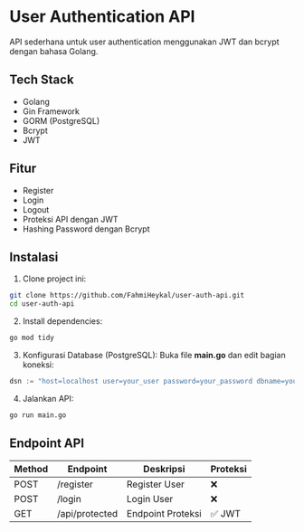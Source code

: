 # User Authentication API
API sederhana untuk user authentication menggunakan JWT dan bcrypt dengan bahasa Golang.

## Tech Stack
- Golang
- Gin Framework
- GORM (PostgreSQL)
- Bcrypt
- JWT

## Fitur
- Register  
- Login  
- Logout  
- Proteksi API dengan JWT  
- Hashing Password dengan Bcrypt  

## Instalasi
1. Clone project ini:
```bash
git clone https://github.com/FahmiHeykal/user-auth-api.git
cd user-auth-api
```

2. Install dependencies:
```bash
go mod tidy
```

3. Konfigurasi Database (PostgreSQL):
Buka file **main.go** dan edit bagian koneksi:
```go
dsn := "host=localhost user=your_user password=your_password dbname=your_db port=5432 sslmode=disable"
```

4. Jalankan API:
```bash
go run main.go
```

## Endpoint API
| Method | Endpoint       | Deskripsi         | Proteksi |
|--------|----------------|-------------------|----------|
| POST   | /register      | Register User     | ❌       |
| POST   | /login         | Login User        | ❌       |
| GET    | /api/protected | Endpoint Proteksi | ✅ JWT   |
